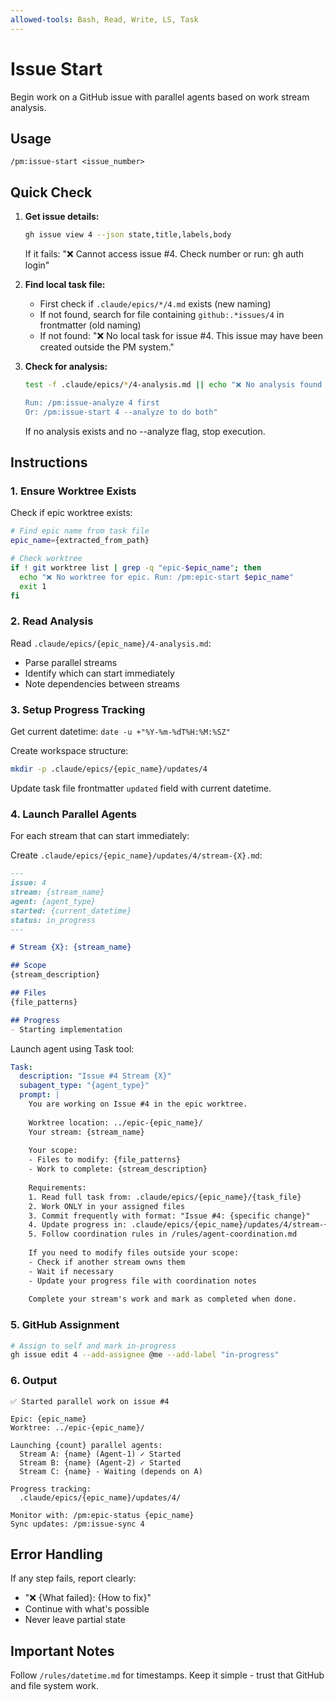 ```yaml
---
allowed-tools: Bash, Read, Write, LS, Task
---
```


# Issue Start

Begin work on a GitHub issue with parallel agents based on work stream analysis.

## Usage
```
/pm:issue-start <issue_number>
```

## Quick Check

1. **Get issue details:**
   ```bash
   gh issue view 4 --json state,title,labels,body
   ```
   If it fails: "❌ Cannot access issue #4. Check number or run: gh auth login"

2. **Find local task file:**
   - First check if `.claude/epics/*/4.md` exists (new naming)
   - If not found, search for file containing `github:.*issues/4` in frontmatter (old naming)
   - If not found: "❌ No local task for issue #4. This issue may have been created outside the PM system."

3. **Check for analysis:**
   ```bash
   test -f .claude/epics/*/4-analysis.md || echo "❌ No analysis found for issue #4
   
   Run: /pm:issue-analyze 4 first
   Or: /pm:issue-start 4 --analyze to do both"
   ```
   If no analysis exists and no --analyze flag, stop execution.

## Instructions

### 1. Ensure Worktree Exists

Check if epic worktree exists:
```bash
# Find epic name from task file
epic_name={extracted_from_path}

# Check worktree
if ! git worktree list | grep -q "epic-$epic_name"; then
  echo "❌ No worktree for epic. Run: /pm:epic-start $epic_name"
  exit 1
fi
```

### 2. Read Analysis

Read `.claude/epics/{epic_name}/4-analysis.md`:
- Parse parallel streams
- Identify which can start immediately
- Note dependencies between streams

### 3. Setup Progress Tracking

Get current datetime: `date -u +"%Y-%m-%dT%H:%M:%SZ"`

Create workspace structure:
```bash
mkdir -p .claude/epics/{epic_name}/updates/4
```

Update task file frontmatter `updated` field with current datetime.

### 4. Launch Parallel Agents

For each stream that can start immediately:

Create `.claude/epics/{epic_name}/updates/4/stream-{X}.md`:
```markdown
---
issue: 4
stream: {stream_name}
agent: {agent_type}
started: {current_datetime}
status: in_progress
---

# Stream {X}: {stream_name}

## Scope
{stream_description}

## Files
{file_patterns}

## Progress
- Starting implementation
```

Launch agent using Task tool:
```yaml
Task:
  description: "Issue #4 Stream {X}"
  subagent_type: "{agent_type}"
  prompt: |
    You are working on Issue #4 in the epic worktree.
    
    Worktree location: ../epic-{epic_name}/
    Your stream: {stream_name}
    
    Your scope:
    - Files to modify: {file_patterns}
    - Work to complete: {stream_description}
    
    Requirements:
    1. Read full task from: .claude/epics/{epic_name}/{task_file}
    2. Work ONLY in your assigned files
    3. Commit frequently with format: "Issue #4: {specific change}"
    4. Update progress in: .claude/epics/{epic_name}/updates/4/stream-{X}.md
    5. Follow coordination rules in /rules/agent-coordination.md
    
    If you need to modify files outside your scope:
    - Check if another stream owns them
    - Wait if necessary
    - Update your progress file with coordination notes
    
    Complete your stream's work and mark as completed when done.
```

### 5. GitHub Assignment

```bash
# Assign to self and mark in-progress
gh issue edit 4 --add-assignee @me --add-label "in-progress"
```

### 6. Output

```
✅ Started parallel work on issue #4

Epic: {epic_name}
Worktree: ../epic-{epic_name}/

Launching {count} parallel agents:
  Stream A: {name} (Agent-1) ✓ Started
  Stream B: {name} (Agent-2) ✓ Started
  Stream C: {name} - Waiting (depends on A)

Progress tracking:
  .claude/epics/{epic_name}/updates/4/

Monitor with: /pm:epic-status {epic_name}
Sync updates: /pm:issue-sync 4
```

## Error Handling

If any step fails, report clearly:
- "❌ {What failed}: {How to fix}"
- Continue with what's possible
- Never leave partial state

## Important Notes

Follow `/rules/datetime.md` for timestamps.
Keep it simple - trust that GitHub and file system work.